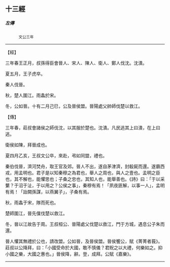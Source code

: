 

## 十三經

##### 左傳
　　　`文公三年`

* * *

【經】

三年春王正月，叔孫得臣會晉人、宋人、陳人、衛人、鄭人伐沈。沈潰。

夏五月，王子虎卒。

秦人伐晉。

秋，楚人圍江。雨螽於宋。

冬，公如晉。十有二月己巳，公及晉侯盟。晉陽處父帥師伐楚以救江。

【傳】

三年春，莊叔會諸侯之師伐沈，以其服於楚也。沈潰。凡民逃其上曰潰，在上曰逃。

衛侯如陳，拜晉成也。

夏四月乙亥，王叔文公卒，來赴，弔如同盟，禮也。

秦伯伐晉，濟河焚舟，取王官及郊。晉人不出，遂自茅津濟，封殽屍而還。遂霸西戎，用孟明也。君子是以知秦穆之為君也，舉人之周也，與人之壹也。孟明之臣也，其不解也，能懼思也；子桑之忠也，其知人也，能舉善也。《詩》曰：「于以采蘩？于沼于沚，于以用之？公侯之事」，秦穆有焉！「夙夜匪解，以事一人」，孟明有焉！「詒闕孫謀，以燕翼子」，子桑有焉。

秋，雨螽于宋，隊而死也。

楚師圍江，晉先僕伐楚以救江。

冬，晉以江故告于周。王叔桓公、晉陽處父伐楚以救江，門于方城，遇息公子朱而還。

晉人懼其無禮於公也，請改盟。公如晉，及晉侯盟。晉侯饗公，賦《菁菁者莪》。莊叔以公降拜，曰：「小國受命於大國，敢不慎儀？君貺之以大禮，何樂如之。抑小國之樂，大國之惠也。」晉侯降，辭。登，成拜。公賦《嘉樂》。

* * *

